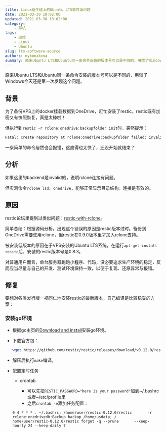```yaml
---
title: Linux低手碰上的Ubuntu LTS软件源问题
date: 2021-03-30 10:02:00
updated: 2021-03-30 10:02:00
category: 
    - 踩坑
tags: 
    - 运维
    - Linux
    - Ubuntu
slug: lts-software-source
authors: mykonakona
summary: 原来Ubuntu LTS和Ubuntu同一条命令安装的版本号可以是不同的，用惯了Windows今天还是第一次发现这个问题。
---
```


原来Ubuntu LTS和Ubuntu同一条命令安装的版本号可以是不同的，用惯了Windows今天还是第一次发现这个问题。

<!-- more -->

## 背景

为了备份VPS上的docker挂载数据到OneDrive，赶忙安装了restic。restic既有加密又有快照恢复，真是太棒啦！

但执行到`restic -r rclone:onedrive:backupfolder init`时，突然提示：

```bash
Fatal: create repository at rclone:onedrive:backupfolder failed: invalid backend
```

一条简单的命令居然也会报错，这崩得也太快了，还没开始就结束？

## 分析

如果这里的backend是invalid的，说明rclone连接有问题。

但实测命令`rclone lsd: onedrive`，能够正常显示目录结构。连接是有效的。

## 原因

restic论坛里提到过类似问题：[restic-with-rclone][1]。

简单总结：根据源码分析，出现这个错误的原因是restic版本过时。备份到OneDrive需要使用rclone，但restic在0.9.0版本里才加入rclone支持。

被安装低版本的原因在于VPS安装的Ubuntu LTS系统，在运行`apt-get install resitc`后，安装的restic版本号是0.8.3。

对普通用户而言，单台服务器跑跑小程序、代码，没必要追求生产环境的稳定，反而应当尽量与自己的开发、测试环境保持一致，以便于复现、还原异常与报错。

## 修复

要想对各类发行版一视同仁地安装restic的最新版本，自己编译是比较稳妥的方案：

### 安装go环境

- 根据go主页的[Download and install][2]安装go环境。
- 下载官方包：
  
  ```bash
  wget https://github.com/restic/restic/releases/download/v0.12.0/restic-0.12.0.tar.gz
  ```

- 解压后执行`make`编译。

- 配置定时任务
  
  - crontab

    - 可以先把`RESTIC_PASSWORD="here is your password"`加到~/.bashrc或者~/etc/profile里
    - 之后`crontab -e`添加任务配置：

  `0 4 * * * . ~/.bashrc; /home/user/restic-0.12.0/restic       -r rclone:onedrivedb:Backup backup /home/usdata; /      home/user/restic-0.12.0/restic forget -q --prune       --keep-hourly 24 --keep-daily 7`

[1]: https://forum.restic.net/t/restic-with-rclone/2373/13
[2]: https://golang.org/doc/install
